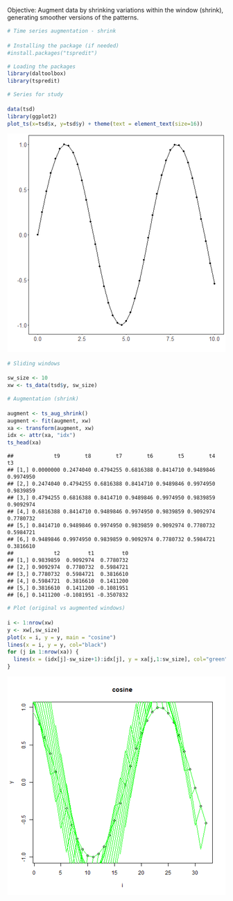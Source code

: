 Objective: Augment data by shrinking variations within the window (shrink), generating smoother versions of the patterns.


``` r
# Time series augmentation - shrink

# Installing the package (if needed)
#install.packages("tspredit")
```


``` r
# Loading the packages
library(daltoolbox)
library(tspredit) 
```



``` r
# Series for study

data(tsd)
library(ggplot2)
plot_ts(x=tsd$x, y=tsd$y) + theme(text = element_text(size=16))
```

![plot of chunk unnamed-chunk-3](fig/ts_aug_shrink/unnamed-chunk-3-1.png)


``` r
# Sliding windows

sw_size <- 10
xw <- ts_data(tsd$y, sw_size)
```


``` r
# Augmentation (shrink)

augment <- ts_aug_shrink()
augment <- fit(augment, xw)
xa <- transform(augment, xw)
idx <- attr(xa, "idx")
ts_head(xa)
```

```
##             t9        t8        t7        t6        t5        t4        t3
## [1,] 0.0000000 0.2474040 0.4794255 0.6816388 0.8414710 0.9489846 0.9974950
## [2,] 0.2474040 0.4794255 0.6816388 0.8414710 0.9489846 0.9974950 0.9839859
## [3,] 0.4794255 0.6816388 0.8414710 0.9489846 0.9974950 0.9839859 0.9092974
## [4,] 0.6816388 0.8414710 0.9489846 0.9974950 0.9839859 0.9092974 0.7780732
## [5,] 0.8414710 0.9489846 0.9974950 0.9839859 0.9092974 0.7780732 0.5984721
## [6,] 0.9489846 0.9974950 0.9839859 0.9092974 0.7780732 0.5984721 0.3816610
##             t2         t1         t0
## [1,] 0.9839859  0.9092974  0.7780732
## [2,] 0.9092974  0.7780732  0.5984721
## [3,] 0.7780732  0.5984721  0.3816610
## [4,] 0.5984721  0.3816610  0.1411200
## [5,] 0.3816610  0.1411200 -0.1081951
## [6,] 0.1411200 -0.1081951 -0.3507832
```


``` r
# Plot (original vs augmented windows)

i <- 1:nrow(xw)
y <- xw[,sw_size]
plot(x = i, y = y, main = "cosine")
lines(x = i, y = y, col="black")
for (j in 1:nrow(xa)) {
  lines(x = (idx[j]-sw_size+1):idx[j], y = xa[j,1:sw_size], col="green")
}
```

![plot of chunk unnamed-chunk-6](fig/ts_aug_shrink/unnamed-chunk-6-1.png)


